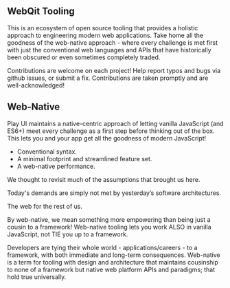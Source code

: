 ## WebQit Tooling

This is an ecosystem of open source tooling that provides a holistic approach to engineering modern web applications. Take home all the goodness of the web-native approach - where every challenge is met first with just the conventional web languages and APIs that have historically been obscured or even sometimes completely traded.

Contributions are welcome on each project! Help report typos and bugs via github issues, or submit a fix. Contributions are taken promptly and are well-acknowledged!

## Web-Native

Play UI maintains a native-centric approach of letting vanilla JavaScript (and ES6+) meet every challenge as a first step before thinking out of the box. This lets you and your app get all the goodness of modern JavaScript!

+ Conventional syntax.
+ A minimal footprint and streamlined feature set.
+ A web-native performance.

We thought to revisit much of the assumptions that brought us here.

Today's demands are simply not met by yesterday’s software architectures.

The web for the rest of us.

By web-native, we mean something more empowering than being just a cousin to a framework! Web-native tooling lets you work ALSO in vanilla JavaScript, not TIE you up to a framework.

Developers are tying their whole world - applications/careers - to a framework, with both immediate and long-term consequences. Web-native is a term for tooling with design and architecture that maintains cousinship to none of a framework but native web platform APIs and paradigms; that hold true universally.